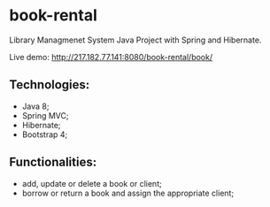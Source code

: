# book-rental
Library Managmenet System Java Project with Spring and Hibernate. 

Live demo: http://217.182.77.141:8080/book-rental/book/

## Technologies:

 - Java 8;
 - Spring MVC;
 - Hibernate;
 - Bootstrap 4;
 
 ## Functionalities:
 
 - add, update or delete a book or client;
 - borrow or return a book and assign the appropriate client;
